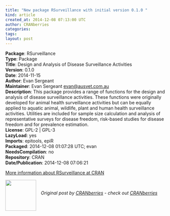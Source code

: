 ```yaml
---
title: "New package RSurveillance with initial version 0.1.0 "
kind: article
created_at: 2014-12-08 07:13:00 UTC
author: CRANberries
categories: 
tags: 
layout: post
---
```

<strong>Package</strong>: RSurveillance<br>
<strong>Type</strong>: Package<br>
<strong>Title</strong>: Design and Analysis of Disease Surveillance Activities<br>
<strong>Version</strong>: 0.1.0<br>
<strong>Date</strong>: 2014-11-15<br>
<strong>Author</strong>: Evan Sergeant<br>
<strong>Maintainer</strong>: Evan Sergeant <evan@ausvet.com.au><br>
<strong>Description</strong>: This package provides a range of functions for the design and
analysis of disease surveillance activities. These functions were
originally developed for animal health surveillance activities but can be
equally applied to aquatic animal, wildlife, plant and human health
surveillance activities. Utilities are included for sample size calculation
and analysis of representative surveys for disease freedom, risk-based
studies for disease freedom and for prevalence estimation.<br>
<strong>License</strong>: GPL-2 | GPL-3<br>
<strong>LazyLoad</strong>: yes<br>
<strong>Imports</strong>: epitools, epiR<br>
<strong>Packaged</strong>: 2014-12-08 01:07:28 UTC; evan<br>
<strong>NeedsCompilation</strong>: no<br>
<strong>Repository</strong>: CRAN<br>
<strong>Date/Publication</strong>: 2014-12-08 07:06:21<br>

<p>
<a href="http://cran.r-project.org/web/packages/RSurveillance/index.html">More information about RSurveillance at CRAN</a><div class="author">
  <img src="" style="width: 96px; height: 96;">
  <span style="position: absolute; padding: 32px 15px;">
    <i>Original post by <a href="http://twitter.com/">CRANberries</a> - check out <a href="http://dirk.eddelbuettel.com/cranberries">CRANberries   </a></i>
  </span>
</div>
